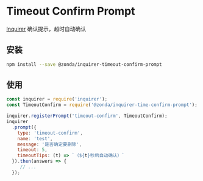 # Timeout Confirm Prompt

[Inquirer](https://github.com/SBoudrias/Inquirer.js) 确认提示，超时自动确认

## 安装

``` bash
npm install --save @zonda/inquirer-timeout-confirm-prompt
```

## 使用

``` javascript
const inquirer = require('inquirer');
const TimeoutConfirm = require('@zonda/inquirer-time-confirm-prompt');

inquirer.registerPrompt('timeout-confirm', TimeoutConfirm);
inquirer
  .prompt({
    type: 'timeout-confirm',
    name: 'test',
    message: '是否确定要删除',
    timeout: 5,
    timeoutTips: (t) => `（${t}秒后自动确认）`
  }).then(answers => {
     // ...
  });
```
